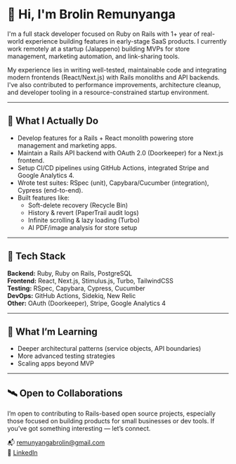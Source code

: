 # 👋 Hi, I'm Brolin Remunyanga

I'm a full stack developer focused on Ruby on Rails with 1+ year of real-world experience building features in early-stage SaaS products. I currently work remotely at a startup (Jalappeno) building MVPs for store management, marketing automation, and link-sharing tools.

My experience lies in writing well-tested, maintainable code and integrating modern frontends (React/Next.js) with Rails monoliths and API backends. I've also contributed to performance improvements, architecture cleanup, and developer tooling in a resource-constrained startup environment.

---

## 🧱 What I Actually Do

- Develop features for a Rails + React monolith powering store management and marketing apps.
- Maintain a Rails API backend with OAuth 2.0 (Doorkeeper) for a Next.js frontend.
- Setup CI/CD pipelines using GitHub Actions, integrated Stripe and Google Analytics 4.
- Wrote test suites: RSpec (unit), Capybara/Cucumber (integration), Cypress (end-to-end).
- Built features like:
  - Soft-delete recovery (Recycle Bin)
  - History & revert (PaperTrail audit logs)
  - Infinite scrolling & lazy loading (Turbo)
  - AI PDF/image analysis for store setup

---

## 🧪 Tech Stack

**Backend:** Ruby, Ruby on Rails, PostgreSQL  
**Frontend:** React, Next.js, Stimulus.js, Turbo, TailwindCSS  
**Testing:** RSpec, Capybara, Cypress, Cucumber  
**DevOps:** GitHub Actions, Sidekiq, New Relic  
**Other:** OAuth (Doorkeeper), Stripe, Google Analytics 4

---

## 🧠 What I’m Learning

- Deeper architectural patterns (service objects, API boundaries)
- More advanced testing strategies
- Scaling apps beyond MVP

---

## 🛰️ Open to Collaborations

I’m open to contributing to Rails-based open source projects, especially those focused on building products for small businesses or dev tools. If you’ve got something interesting — let’s connect.

📬 [remunyangabrolin@gmail.com](mailto:remunyangabrolin@gmail.com)  
🔗 [LinkedIn](https://linkedin.com/in/brolin-remunyanga)

